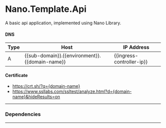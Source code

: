 # Nano.Template.Api 
A basic api application, implemented using Nano Library.  

#### DNS
| Type | Host                                  | IP Address                  |
|------|---------------------------------------|-----------------------------|
| A    | {{sub-domain}}.{{environment}}.{{domain-name}}   | {{ingress-controller-ip}}   |

#### Certificate
* https://crt.sh/?q={domain-name}
* https://www.ssllabs.com/ssltest/analyze.html?d={domain-name}&hideResults=on

***

### Dependencies

***
